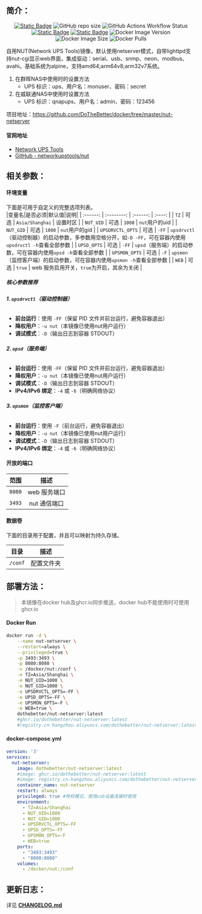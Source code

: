 ## 简介：
<p align="center">
<a target="_blank" href="https://github.com/DoTheBetter/docker/tree/master/nut-netserver"><img alt="Static Badge" src="https://img.shields.io/badge/Github-DoTheBetter%2Fdocker-brightgreen"></a>
<img alt="GitHub repo size" src="https://img.shields.io/github/repo-size/DoTheBetter/docker?label=GitHub%20repo%20size">
<img alt="GitHub Actions Workflow Status" src="https://img.shields.io/github/actions/workflow/status/DoTheBetter/docker/DockerBuild_nut-netserver.yml?label=GitHub%20Actions%20Workflow%20Status">
<br>
<a target="_blank" href="https://github.com/DoTheBetter/docker/pkgs/container/nut-netserver"><img alt="Static Badge" src="https://img.shields.io/badge/ghcr.io-dothebetter%2Fnut--netserver-brightgreen"></a>
<a target="_blank" href="https://hub.docker.com/r/dothebetter/nut-netserver"><img alt="Static Badge" src="https://img.shields.io/badge/docker.io-dothebetter%2Fnut--netserver-brightgreen"></a>
<img alt="Docker Image Version" src="https://img.shields.io/docker/v/dothebetter/nut-netserver?label=Image%20Version">
<img alt="Docker Image Size" src="https://img.shields.io/docker/image-size/dothebetter/nut-netserver?label=Image%20Size">
<img alt="Docker Pulls" src="https://img.shields.io/docker/pulls/dothebetter/nut-netserver?label=Docker%20Pulls">
</p>
自用NUT(Network UPS Tools)镜像，默认使用netserver模式，自带lighttpd支持nut-cgi显示web界面，集成驱动：serial、usb、snmp、neon、modbus、avahi。基础系统为alpine，支持amd64;arm64v8;arm32v7系统。

1. 在群晖NAS中使用时的设置方法
    + UPS 标识：ups、用户名：monuser、密码：secret
2. 在威联通NAS中使用时设置方法
    + UPS 标识：qnapups、用户名：admin、密码：123456  

项目地址：https://github.com/DoTheBetter/docker/tree/master/nut-netserver

#### 官网地址

* [Network UPS Tools](https://networkupstools.org/)
* [GitHub - networkupstools/nut](https://github.com/networkupstools/nut)

## 相关参数：

#### 环境变量
下面是可用于自定义的完整选项列表。  
|变量名|是否必须|默认值|说明|
| :------: | :--------: | :------: | :----: |
|   `TZ`   |   可选   | `Asia/Shanghai` |                        设置时区                        |
| `NUT_UID` |   可选   |     `1000`     |        `nut`用户的uid        |
|  `NUT_GID`  |   可选   |     `1000`     | `nut`用户的gid |
| `UPSDRVCTL_OPTS` |   可选   |     `-FF`     | `upsdrvctl`（驱动控制器）的启动参数，多参数用空格分开，如`-D -FF`，可在容器内使用`upsdrvctl -h`查看全部参数 |
| `UPSD_OPTS` |   可选   |     `-FF`     | `upsd`（服务端）的启动参数，可在容器内使用`upsd -h`查看全部参数 |
| `UPSMON_OPTS` | 可选 | `-F` | `upsmon`（监控客户端）的启动参数，可在容器内使用`upsmon -h`查看全部参数 |
| `WEB` | 可选 | `true` | web 服务启用开关，`true`为开启，其余为关闭 |

##### **核心参数推荐**

###### **1. `upsdrvctl`（驱动控制器）**

- **前台运行**：使用 `-FF`（保留 PID 文件并前台运行，避免容器退出）
- **降权用户**：`-u nut`（本镜像已使用nut用户运行）
- **调试模式**：`-D`（输出日志到容器 STDOUT）

###### **2. `upsd`（服务端）**

- **前台运行**：使用 `-FF`（保留 PID 文件并前台运行，避免容器退出）
- **降权用户**：`-u nut`（本镜像已使用nut用户运行）
- **调试模式**：`-D`（输出日志到容器 STDOUT）
- **IPv4/IPv6 绑定**：`-4` 或 `-6`（明确网络协议）

###### **3. `upsmon`（监控客户端）**

- **前台运行**：使用 `-F`（前台运行，避免容器退出）
- **降权用户**：`-u nut`（本镜像已使用nut用户运行）
- **调试模式**：`-D`（输出日志到容器 STDOUT）
- **IPv4/IPv6 绑定**：`-4` 或 `-6`（明确网络协议）

#### 开放的端口

|范围|描述|
| :----: | :----: |
| `8080` | web 服务端口 |
| `3493` | nut 通信端口 |

#### 数据卷

下面的目录用于配置，并且可以映射为持久存储。  

|目录|描述|
| :----: | :----: |
|  `/conf`  | 配置文件夹 |

## 部署方法：

> 本镜像在docker hub及ghcr.io同步推送，docker hub不能使用时可使用ghcr.io

#### Docker Run
  ```bash
  docker run -d \
      --name nut-netserver \
      --restart=always \
      --privileged=true \
      -p 3493:3493 \
      -p 8080:8080 \
      -v /docker/nut:/conf \
      -e TZ=Asia/Shanghai \
      -e NUT_UID=1000 \
      -e NUT_GID=1000 \
      -e UPSDRVCTL_OPTS=-FF \
      -e UPSD_OPTS=-FF \
      -e UPSMON_OPTS=-F \
      -e WEB=true \
      dothebetter/nut-netserver:latest
      #ghcr.io/dothebetter/nut-netserver:latest
      #registry.cn-hangzhou.aliyuncs.com/dothebetter/nut-netserver:latest
  ```
#### docker-compose.yml
```yml
version: '3'
services:
  nut-netserver:
    image: dothebetter/nut-netserver:latest
    #image: ghcr.io/dothebetter/nut-netserver:latest
    #image: registry.cn-hangzhou.aliyuncs.com/dothebetter/nut-netserver:latest
    container_name: nut-netserver
    restart: always
    privileged: true #特权模式，使用usb设备连接时使用
    environment:
      - TZ=Asia/Shanghai
      - NUT_UID=1000
      - NUT_GID=1000
      - UPSDRVCTL_OPTS=-FF
      - UPSD_OPTS=-FF
      - UPSMON_OPTS=-F
      - WEB=true
    ports:
      - "3493:3493"
      - "8080:8080"
    volumes:
      - /docker/nut:/conf
```
## 更新日志：
详见 **[CHANGELOG.md](./CHANGELOG.md)**

